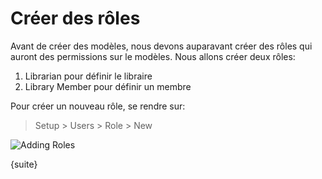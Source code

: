 # Créer des rôles

Avant de créer des modèles, nous devons auparavant créer des rôles qui auront des permissions sur le modèles. Nous allons 
créer deux rôles:

1. Librarian pour définir le libraire
1. Library Member pour définir un membre

Pour créer un nouveau rôle, se rendre sur:

> Setup > Users > Role > New

<img class="screenshot" alt="Adding Roles" src="{{docs_base_url}}/assets/img/roles_creation.png">

{suite}
